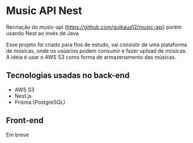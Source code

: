 # Music API Nest

Recriação do music-api (https://github.com/guikaua12/music-api) porém usando Nest ao invés de Java

Esse projeto foi criado para fins de estudo, vai consistir de uma plataforma de músicas, onde os usúarios podem consumir e fazer upload de músicas. A ideia é usar o AWS S3 como forma de armazenamento das músicas.

## Tecnologias usadas no back-end
- AWS S3
- Nest.js
- Prisma (PostgreSQL)


## Front-end
Em breve
